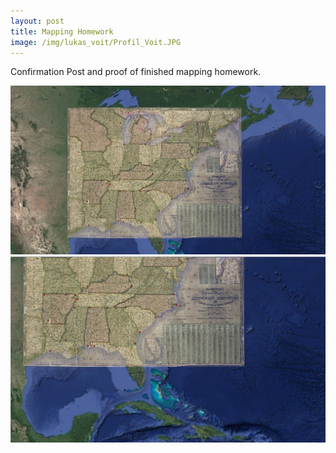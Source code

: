 ```yaml
---
layout: post
title: Mapping Homework
image: /img/lukas_voit/Profil_Voit.JPG
---
```


Confirmation Post and proof of finished mapping homework.

![](../img/lukas_voit/Map_USA_04_mapping_proof_2.JPG)
![](../img/lukas_voit/Map_USA_04_mapping_proof.JPG)

